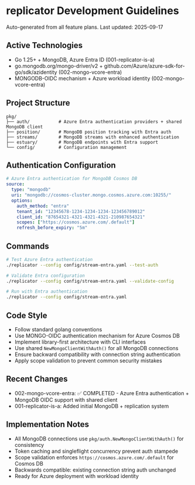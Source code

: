 # replicator Development Guidelines

Auto-generated from all feature plans. Last updated: 2025-09-17

## Active Technologies
- Go 1.25+ + MongoDB, Azure Entra ID (001-replicator-is-a)
- go.mongodb.org/mongo-driver/v2 + github.com/Azure/azure-sdk-for-go/sdk/azidentity (002-mongo-vcore-entra)
- MONGODB-OIDC mechanism + Azure workload identity (002-mongo-vcore-entra)

## Project Structure
```
pkg/
├── auth/           # Azure Entra authentication providers + shared MongoDB client
├── position/       # MongoDB position tracking with Entra auth
├── streams/        # MongoDB streams with enhanced authentication
├── estuary/        # MongoDB endpoints with Entra support
└── config/         # Configuration management
```

## Authentication Configuration
```yaml
# Azure Entra authentication for MongoDB Cosmos DB
source:
  type: "mongodb"
  uri: "mongodb://cosmos-cluster.mongo.cosmos.azure.com:10255/"
  options:
    auth_method: "entra"
    tenant_id: "12345678-1234-1234-1234-123456789012"
    client_id: "87654321-4321-4321-4321-210987654321"
    scopes: ["https://cosmos.azure.com/.default"]
    refresh_before_expiry: "5m"
```

## Commands
```bash
# Test Azure Entra authentication
./replicator --config config/stream-entra.yaml --test-auth

# Validate Entra configuration
./replicator --config config/stream-entra.yaml --validate-config

# Run with Entra authentication
./replicator --config config/stream-entra.yaml
```

## Code Style
- Follow standard golang conventions
- Use MONGO-OIDC authentication mechanism for Azure Cosmos DB
- Implement library-first architecture with CLI interfaces
- Use shared `NewMongoClientWithAuth()` for all MongoDB connections
- Ensure backward compatibility with connection string authentication
- Apply scope validation to prevent common security mistakes

## Recent Changes
- 002-mongo-vcore-entra: ✅ COMPLETED - Azure Entra authentication + MongoDB OIDC support with shared client
- 001-replicator-is-a: Added initial MongoDB + replication system

<!-- MANUAL ADDITIONS START -->
## Implementation Notes
- All MongoDB connections use `pkg/auth.NewMongoClientWithAuth()` for consistency
- Token caching and singleflight concurrency prevent auth stampede
- Scope validation enforces `https://cosmos.azure.com/.default` for Cosmos DB
- Backwards compatible: existing connection string auth unchanged
- Ready for Azure deployment with workload identity
<!-- MANUAL ADDITIONS END -->